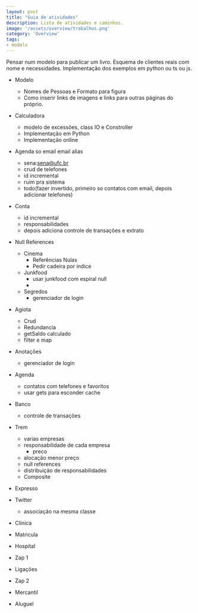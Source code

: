 ```yaml
---
layout: post
title: "Guia de atividades"
description: Lista de atividades e caminhos.
image: '/assets/overview/trabalhos.png'
category: 'Overview'
tags:
- modelo
---
```


Pensar num modelo para publicar um livro.
Esquema de clientes reais com nome e necessidades.
Implementação dos exemplos em python ou ts ou js.

- Modelo
    - Nomes de Pessoas e Formato para figura
    - Como inserir links de imagens e links para outras páginas do próprio.
- Calculadora
    - modelo de excessões, class IO e Constroller
    - Implementação em Python
    - Implementação online

- Agenda so email email alias
    - sena:sena@ufc.br
    - crud de telefones
    - id incremental
    - ruim pra sistema
    - todo(fazer invertido, primeiro so contatos com email, depois adicionar telefones)
- Conta
    - id incremental
    - responsabilidades
    - depois adiciona controle de transações e extrato

- Null References
    - Cinema
        - Referências Nulas
        - Pedir cadeira por indice
    - Junkfood
        - usar junkfood com espiral null
        - 
    - Segredos
        - gerenciador de login

- Agiota
    - Crud
    - Redundancia
    - getSaldo calculado
    - filter e map
- Anotações
    - gerenciador de login
- Agenda
    - contatos com telefones e favoritos
    - usar gets para esconder cache
- Banco
    - controle de transações
- Trem
    - varias empresas
    - responsabilidade de cada empresa 
        - preco
    - alocação menor preço
    - null references
    - distribuição de responsabilidades
    - Composite
- Expresso
- Twitter
    - associação na mesma classe
- Clinica
- Matricula
- Hospital
- Zap 1
- Ligações
- Zap 2
- Mercantil
- Aluguel